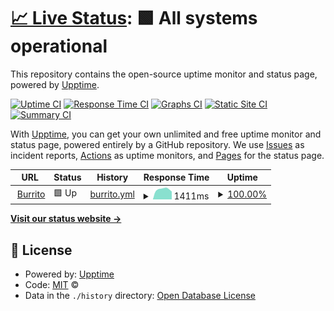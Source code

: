 # [📈 Live Status](https://status.dianshiapp.com): <!--live status--> **🟩 All systems operational**

This repository contains the open-source uptime monitor and status page, powered by [Upptime](https://github.com/upptime/upptime).

[![Uptime CI](https://github.com/taichi-dev/taitopia-status-page/workflows/Uptime%20CI/badge.svg)](https://github.com/taichi-dev/taitopia-status-page/actions?query=workflow%3A%22Uptime+CI%22)
[![Response Time CI](https://github.com/taichi-dev/taitopia-status-page/workflows/Response%20Time%20CI/badge.svg)](https://github.com/taichi-dev/taitopia-status-page/actions?query=workflow%3A%22Response+Time+CI%22)
[![Graphs CI](https://github.com/taichi-dev/taitopia-status-page/workflows/Graphs%20CI/badge.svg)](https://github.com/taichi-dev/taitopia-status-page/actions?query=workflow%3A%22Graphs+CI%22)
[![Static Site CI](https://github.com/taichi-dev/taitopia-status-page/workflows/Static%20Site%20CI/badge.svg)](https://github.com/taichi-dev/taitopia-status-page/actions?query=workflow%3A%22Static+Site+CI%22)
[![Summary CI](https://github.com/taichi-dev/taitopia-status-page/workflows/Summary%20CI/badge.svg)](https://github.com/taichi-dev/taitopia-status-page/actions?query=workflow%3A%22Summary+CI%22)

With [Upptime](https://upptime.js.org), you can get your own unlimited and free uptime monitor and status page, powered entirely by a GitHub repository. We use [Issues](https://github.com/taichi-dev/taitopia-status-page/issues) as incident reports, [Actions](https://github.com/taichi-dev/taitopia-status-page/actions) as uptime monitors, and [Pages](https://status.dianshiapp.com) for the status page.

<!--start: status pages-->
<!-- This summary is generated by Upptime (https://github.com/upptime/upptime) -->
<!-- Do not edit this manually, your changes will be overwritten -->
<!-- prettier-ignore -->
| URL | Status | History | Response Time | Uptime |
| --- | ------ | ------- | ------------- | ------ |
| <img alt="" src="https://icons.duckduckgo.com/ip3/dianshiapp.com.ico" height="13"> [Burrito](https://dianshiapp.com) | 🟩 Up | [burrito.yml](https://github.com/taichi-dev/taitopia-status-page/commits/HEAD/history/burrito.yml) | <details><summary><img alt="Response time graph" src="./graphs/burrito/response-time-week.png" height="20"> 1411ms</summary><br><a href="https://status.dianshiapp.com/history/burrito"><img alt="Response time 1560" src="https://img.shields.io/endpoint?url=https%3A%2F%2Fraw.githubusercontent.com%2Ftaichi-dev%2Ftaitopia-status-page%2FHEAD%2Fapi%2Fburrito%2Fresponse-time.json"></a><br><a href="https://status.dianshiapp.com/history/burrito"><img alt="24-hour response time 1095" src="https://img.shields.io/endpoint?url=https%3A%2F%2Fraw.githubusercontent.com%2Ftaichi-dev%2Ftaitopia-status-page%2FHEAD%2Fapi%2Fburrito%2Fresponse-time-day.json"></a><br><a href="https://status.dianshiapp.com/history/burrito"><img alt="7-day response time 1411" src="https://img.shields.io/endpoint?url=https%3A%2F%2Fraw.githubusercontent.com%2Ftaichi-dev%2Ftaitopia-status-page%2FHEAD%2Fapi%2Fburrito%2Fresponse-time-week.json"></a><br><a href="https://status.dianshiapp.com/history/burrito"><img alt="30-day response time 1502" src="https://img.shields.io/endpoint?url=https%3A%2F%2Fraw.githubusercontent.com%2Ftaichi-dev%2Ftaitopia-status-page%2FHEAD%2Fapi%2Fburrito%2Fresponse-time-month.json"></a><br><a href="https://status.dianshiapp.com/history/burrito"><img alt="1-year response time 1560" src="https://img.shields.io/endpoint?url=https%3A%2F%2Fraw.githubusercontent.com%2Ftaichi-dev%2Ftaitopia-status-page%2FHEAD%2Fapi%2Fburrito%2Fresponse-time-year.json"></a></details> | <details><summary><a href="https://status.dianshiapp.com/history/burrito">100.00%</a></summary><a href="https://status.dianshiapp.com/history/burrito"><img alt="All-time uptime 100.00%" src="https://img.shields.io/endpoint?url=https%3A%2F%2Fraw.githubusercontent.com%2Ftaichi-dev%2Ftaitopia-status-page%2FHEAD%2Fapi%2Fburrito%2Fuptime.json"></a><br><a href="https://status.dianshiapp.com/history/burrito"><img alt="24-hour uptime 100.00%" src="https://img.shields.io/endpoint?url=https%3A%2F%2Fraw.githubusercontent.com%2Ftaichi-dev%2Ftaitopia-status-page%2FHEAD%2Fapi%2Fburrito%2Fuptime-day.json"></a><br><a href="https://status.dianshiapp.com/history/burrito"><img alt="7-day uptime 100.00%" src="https://img.shields.io/endpoint?url=https%3A%2F%2Fraw.githubusercontent.com%2Ftaichi-dev%2Ftaitopia-status-page%2FHEAD%2Fapi%2Fburrito%2Fuptime-week.json"></a><br><a href="https://status.dianshiapp.com/history/burrito"><img alt="30-day uptime 100.00%" src="https://img.shields.io/endpoint?url=https%3A%2F%2Fraw.githubusercontent.com%2Ftaichi-dev%2Ftaitopia-status-page%2FHEAD%2Fapi%2Fburrito%2Fuptime-month.json"></a><br><a href="https://status.dianshiapp.com/history/burrito"><img alt="1-year uptime 100.00%" src="https://img.shields.io/endpoint?url=https%3A%2F%2Fraw.githubusercontent.com%2Ftaichi-dev%2Ftaitopia-status-page%2FHEAD%2Fapi%2Fburrito%2Fuptime-year.json"></a></details>

<!--end: status pages-->

[**Visit our status website →**](https://status.dianshiapp.com)

## 📄 License

- Powered by: [Upptime](https://github.com/upptime/upptime)
- Code: [MIT](./LICENSE) ©
- Data in the `./history` directory: [Open Database License](https://opendatacommons.org/licenses/odbl/1-0/)
